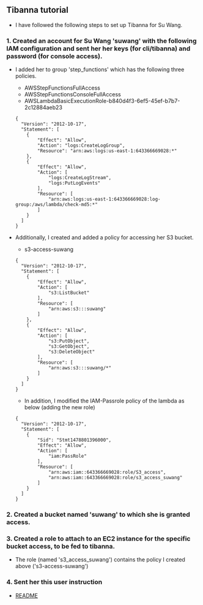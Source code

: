 ## Tibanna tutorial
* I have followed the following steps to set up Tibanna for Su Wang.

### 1. Created an account for Su Wang 'suwang' with the following IAM configuration and sent her her keys (for cli/tibanna) and password (for console access).
  * I added her to group 'step_functions' which has the following three policies.
    * AWSStepFunctionsFullAccess
    * AWSStepFunctionsConsoleFullAccess
    * AWSLambdaBasicExecutionRole-b840d4f3-6ef5-45ef-b7b7-2c12884aeb23
    ```
    {
      "Version": "2012-10-17",
      "Statement": [
        {
            "Effect": "Allow",
            "Action": "logs:CreateLogGroup",
            "Resource": "arn:aws:logs:us-east-1:643366669028:*"
        },
        {
            "Effect": "Allow",
            "Action": [
                "logs:CreateLogStream",
                "logs:PutLogEvents"
            ],
            "Resource": [
                "arn:aws:logs:us-east-1:643366669028:log-group:/aws/lambda/check-md5:*"
            ]
        }
      ]
    }
    ```

  * Additionally, I created and added a policy for accessing her S3 bucket.
    * s3-access-suwang
    ```
    {
      "Version": "2012-10-17",
      "Statement": [
        {
            "Effect": "Allow",
            "Action": [
                "s3:ListBucket"
            ],
            "Resource": [
                "arn:aws:s3:::suwang"
            ]
        },
        {
            "Effect": "Allow",
            "Action": [
                "s3:PutObject",
                "s3:GetObject",
                "s3:DeleteObject"
            ],
            "Resource": [
                "arn:aws:s3:::suwang/*"
            ]
        }
      ]
    }
    ```

    * In addition, I modified the IAM-Passrole policy of the lambda as below (adding the new role)
    ```
    {
      "Version": "2012-10-17",
      "Statement": [
        {
            "Sid": "Stmt1478801396000",
            "Effect": "Allow",
            "Action": [
                "iam:PassRole"
            ],
            "Resource": [
                "arn:aws:iam::643366669028:role/S3_access",
                "arn:aws:iam::643366669028:role/s3_access_suwang"
            ]
        }
      ]
    }
    ```

### 2. Created a bucket named 'suwang' to which she is granted access.

### 3. Created a role to attach to an EC2 instance for the specific bucket access, to be fed to tibanna.
  * The role (named 's3_access_suwang') contains the policy I created above ('s3-access-suwang')

### 4. Sent her this user instruction
  * [README](tibanna_unicorn.md)

